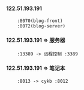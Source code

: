 #### 122.51.193.191
```$xslt
    :8070(blog-front)
    :8072(blog-server)
```
#### 122.51.193.191 => 服务器 
```$xslt
    :13389 -> 远程控制 :3389
```

#### 122.51.193.191 => 笔记本
```$xslt
    :8013 -> cykb :8012
```